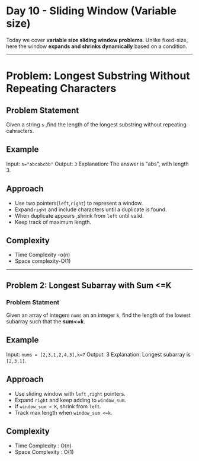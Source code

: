 # Day 10 -  Sliding Window (Variable size)

Today we cover **variable size sliding window problems**.
Unlike fixed-size, here the window **expands and shrinks dynamically** based on a condition.

---

# Problem: Longest Substring Without Repeating Characters

## Problem Statement
Given a string `s` ,find the length of the longest substring without repeating cahracters.

## Example
Input:
`s="abcabcbb"`
Output:
`3`
Explanation: The answer is "abs", with length 3.

## Approach
- Use two pointers(`left`,`right`) to represent a window.
- Expand`right` and include characters until a duplicate is found.
- When duplicate appears ,shrink from `left` until valid.
- Keep track of maximum length.

## Complexity
- Time Complexity -o(n)
- Space complexity-O(1)

---

## Problem 2: Longest Subarray with Sum <=K

### Problem Statment
Given an array of integers `nums` an an integer `k`,
find the length of the lowest subarray such that the **sum<=k**.

## Example
Input:
`nums = [2,3,1,2,4,3],k=7`
Output: 3
Explanation: Longest subarray is `[2,3,1]`.

## Approach
- Use sliding window with `left` ,`right` pointers.
- Expand `right` and keep adding to `window_sum`.
- If `window_sum > K`, shrink from `left`.
- Track max length when `window_sum <=k`.

## Complexity
- Time Complexity : O(n)
- Space Complexity : O(1)